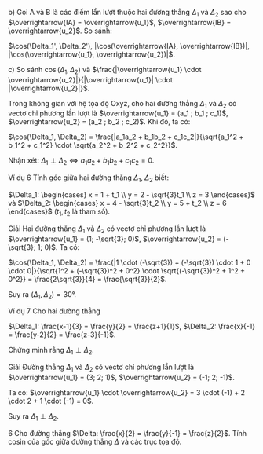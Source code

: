 b) Gọi A và B là các điểm lần lượt thuộc hai đường thẳng $\Delta_1$ và $\Delta_2$ sao cho $\overrightarrow{IA} = \overrightarrow{u_1}$, $\overrightarrow{IB} = \overrightarrow{u_2}$. So sánh:

$\cos(\Delta_1', \Delta_2'), |\cos(\overrightarrow{IA}, \overrightarrow{IB})|, |\cos(\overrightarrow{u_1}, \overrightarrow{u_2})|$.

c) So sánh $\cos (\Delta_1, \Delta_2)$ và $\frac{|\overrightarrow{u_1} \cdot \overrightarrow{u_2}|}{|\overrightarrow{u_1}| \cdot |\overrightarrow{u_2}|}$.

Trong không gian với hệ tọa độ Oxyz, cho hai đường thẳng $\Delta_1$ và $\Delta_2$ có vectơ chỉ phương lần lượt là $\overrightarrow{u_1} = (a_1 ; b_1 ; c_1)$, $\overrightarrow{u_2} = (a_2 ; b_2 ; c_2)$. Khi đó, ta có:

$\cos(\Delta_1, \Delta_2) = \frac{|a_1a_2 + b_1b_2 + c_1c_2|}{\sqrt{a_1^2 + b_1^2 + c_1^2} \cdot \sqrt{a_2^2 + b_2^2 + c_2^2}}$.

Nhận xét: $\Delta_1 \perp \Delta_2 \Leftrightarrow a_1a_2 + b_1b_2 + c_1c_2 = 0$.

Ví dụ 6 Tính góc giữa hai đường thẳng $\Delta_1$, $\Delta_2$ biết:

$\Delta_1: \begin{cases} x = 1 + t_1 \\ y = 2 - \sqrt{3}t_1 \\ z = 3 \end{cases}$ và $\Delta_2: \begin{cases} x = 4 - \sqrt{3}t_2 \\ y = 5 + t_2 \\ z = 6 \end{cases}$ $(t_1, t_2$ là tham số$)$.

Giải
Hai đường thẳng $\Delta_1$ và $\Delta_2$ có vectơ chỉ phương lần lượt là $\overrightarrow{u_1} = (1; -\sqrt{3}; 0)$, $\overrightarrow{u_2} = (-\sqrt{3}; 1; 0)$. Ta có:

$\cos(\Delta_1, \Delta_2) = \frac{|1 \cdot (-\sqrt{3}) + (-\sqrt{3}) \cdot 1 + 0 \cdot 0|}{\sqrt{1^2 + (-\sqrt{3})^2 + 0^2} \cdot \sqrt{(-\sqrt{3})^2 + 1^2 + 0^2}} = \frac{2\sqrt{3}}{4} = \frac{\sqrt{3}}{2}$.

Suy ra $(\Delta_1, \Delta_2) = 30°$.

Ví dụ 7 Cho hai đường thẳng

$\Delta_1: \frac{x-1}{3} = \frac{y}{2} = \frac{z+1}{1}$, $\Delta_2: \frac{x}{-1} = \frac{y-2}{2} = \frac{z-3}{-1}$.

Chứng minh rằng $\Delta_1 \perp \Delta_2$.

Giải
Đường thẳng $\Delta_1$ và $\Delta_2$ có vectơ chỉ phương lần lượt là $\overrightarrow{u_1} = (3; 2; 1)$, $\overrightarrow{u_2} = (-1; 2; -1)$.

Ta có: $\overrightarrow{u_1} \cdot \overrightarrow{u_2} = 3 \cdot (-1) + 2 \cdot 2 + 1 \cdot (-1) = 0$.

Suy ra $\Delta_1 \perp \Delta_2$.

6 Cho đường thẳng $\Delta: \frac{x}{2} = \frac{y}{-1} = \frac{z}{2}$.
Tính cosin của góc giữa đường thẳng $\Delta$ và các trục tọa độ.